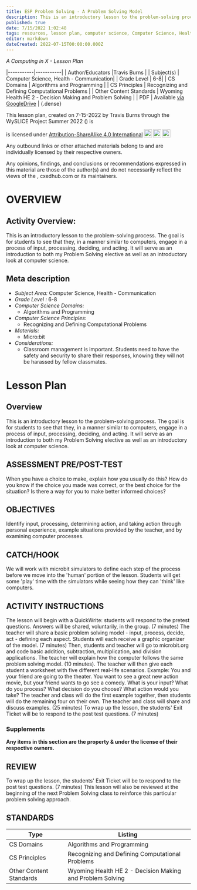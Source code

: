 ```yaml
---
title: ESP Problem Solving - A Problem Solving Model
description: This is an introductory lesson to the problem-solving process.  The goal is for students to see that they, in a manner similar to computers, engage in a process of input, processing, deciding, and acting.  It will serve as an introduction to both my Problem Solving elective as well as an introductory look at computer science.
published: true
date: 7/15/2022 1:02:48
tags: resources, lesson plan, computer science, Computer Science, Health - Communication 
editor: markdown
dateCreated: 2022-07-15T00:00:00.000Z
---
```

*A Computing in X - Lesson Plan*

|-----------|-----------|
| Author/Educators |Travis Burns |
| Subject(s) | Computer Science, Health - Communication|
| Grade Level | 6-8|
| CS Domains | Algorithms and Programming |
| CS Principles | Recognizing and Defining Computational Problems |
| Other Content Standards | Wyoming Health HE 2 - Decision Making and Problem Solving | 
| PDF | Available [via GoogleDrive]() |
{.dense}






This lesson plan, created on 7-15-2022 by Travis Burns through the  WySLICE Project Summer 2022 () is  <p xmlns:cc="http://creativecommons.org/ns#" >  is licensed under <a href="http://creativecommons.org/licenses/by-sa/4.0/?ref=chooser-v1" target="_blank" rel="license noopener noreferrer" style="display:inline-block;">Attribution-ShareAlike 4.0 International<img style="height:22px!important;margin-left:3px;vertical-align:text-bottom;" src="https://mirrors.creativecommons.org/presskit/icons/cc.svg?ref=chooser-v1"><img style="height:22px!important;margin-left:3px;vertical-align:text-bottom;" src="https://mirrors.creativecommons.org/presskit/icons/by.svg?ref=chooser-v1"><img style="height:22px!important;margin-left:3px;vertical-align:text-bottom;" src="https://mirrors.creativecommons.org/presskit/icons/sa.svg?ref=chooser-v1"></a></p>


Any outbound links or other attached materials belong to and are individually licensed by their respective owners. 


Any opinions, findings, and conclusions or recommendations expressed in this material are those of the author(s) and do not necessarily reflect the views of the , cxedhub.com or its maintainers.


# OVERVIEW
## Activity Overview:  
This is an introductory lesson to the problem-solving process.  The goal is for students to see that they, in a manner similar to computers, engage in a process of input, processing, deciding, and acting.  It will serve as an introduction to both my Problem Solving elective as well as an introductory look at computer science.
## Meta description
+ *Subject Area:* Computer Science, Health - Communication 
+ *Grade Level :* 6-8 
+ *Computer Science Domains:*
   + Algorithms and Programming
+ *Computer Science Principles:*
   + Recognizing and Defining Computational Problems
+ *Materials:* 
   + Micro:bit
+ *Considerations:*
   + Classroom management is important.  Students need to have the safety and security to share their responses, knowing they will not be harassed by fellow classmates.


# Lesson Plan
## Overview
This is an introductory lesson to the problem-solving process.  The goal is for students to see that they, in a manner similar to computers, engage in a process of input, processing, deciding, and acting.  It will serve as an introduction to both my Problem Solving elective as well as an introductory look at computer science.
## ASSESSMENT PRE/POST-TEST
When you have a choice to make, explain how you usually do this?  How do you know if the choice you made was correct, or the best choice for the situation?  Is there a way for you to make better informed choices?
## OBJECTIVES
Identify input, processing, determining action, and taking action through personal experience, example situations provided by the teacher, and by examining computer processes.


## CATCH/HOOK
We will work with microbit simulators to define each step of the process before we move into the 'human' portion of the lesson.  Students will get some 'play' time with the simulators while seeing how they can 'think' like computers.


## ACTIVITY INSTRUCTIONS
The lesson will begin with a QuickWrite: students will respond to the pretest questions.  Answers will be shared, voluntarily, in the group. (7 minutes)  The teacher will share a basic problem solving model - input, process, decide, act - defining each aspect.  Students will each receive a graphic organizer of the model. (7 minutes)  Then, students and teacher will go to microbit.org and code basic addition, subtraction, multiplication, and division applications.  The teacher will explain how the computer follows the same problem solving model. (10 minutes).  The teacher will then give each student a worksheet with five different real-life scenarios.  Example: You and your friend are going to the theater.  You want to see a great new action movie, but your friend wants to go see a comedy.  What is your input?  What do you process?  What decision do you choose?  What action would you take?  The teacher and class will do the first example together, then students will do the remaining four on their own.  The teacher and class will share and discuss examples. (25 minutes)  To wrap up the lesson, the students' Exit Ticket will be to respond to the post test questions. (7 minutes)


### Supplements
**Any items in this section are the property & under the license of their respective owners.**






## REVIEW
To wrap up the lesson, the students' Exit Ticket will be to respond to the post test questions. (7 minutes)  This lesson will also be reviewed at the beginning of the next Problem Solving class to reinforce this particular problem solving approach.
## STANDARDS        
| Type | Listing | 
|-----------|-----------|
| CS Domains  | Algorithms and Programming|
| CS Principles   | Recognizing and Defining Computational Problems|
| Other Content Standards | Wyoming Health HE 2 - Decision Making and Problem Solving  |
